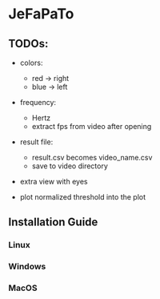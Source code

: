 # JeFaPaTo

## TODOs:
- colors:
    - red  -> right
    - blue -> left
    
- frequency:
    - Hertz
    - extract fps from video after opening
    
- result file:
    - result.csv becomes video_name.csv
    - save to video directory 
    
- extra view with eyes

- plot normalized threshold into the plot

## Installation Guide

### Linux

### Windows

### MacOS